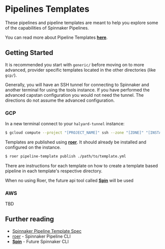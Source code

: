 # Pipelines Templates

These pipelines and pipeline templates are meant to help you explore some of the capabilities of Spinnaker Pipelines.

You can read more about Pipeline Templates [**here**](https://github.com/spinnaker/dcd-spec/blob/master/PIPELINE_TEMPLATES.md).


## Getting Started

It is recommended you start with `generic/` before moving on to more advanced, provider specific templates located in the other directories (like `gcp/`).

Generally, you will have an SSH tunnel for connecting to Spinnaker and another terminal for using the tools instance. If you have performed the advanced capstan configuration you would not need the tunnel. The directions do not assume the advanced configuration.

### GCP

In a new terminal connect to your `halyard-tunnel` instance:

```bash
$ gcloud compute --project "[PROJECT_NAME]" ssh --zone "[ZONE]" "[INSTANCE_NAME]"
```

Templates are published using [**roer**](https://github.com/spinnaker/roer). It should already be installed and configured on the instance.

```bash
$ roer pipeline-template publish ./path/to/template.yml
```

There are instructions for each template on how to create a template based pipeline in each template's respective directory.

When no using Roer, the future api tool called [**Spin**](https://github.com/spinnaker/spin) will be used


### AWS

TBD

## Further reading

* [Spinnaker Pipeline Template Spec](https://github.com/spinnaker/dcd-spec/blob/master/PIPELINE_TEMPLATES.md)
* [roer](https://github.com/spinnaker/roer) - Spinnaker Pipeline CLI
* [**Spin**](https://github.com/spinnaker/spin) - Future Spinnaker CLI
